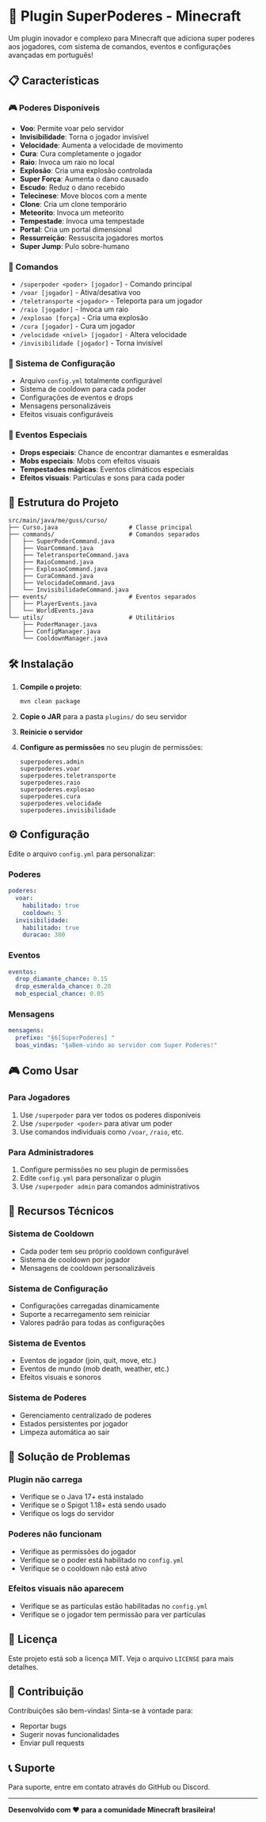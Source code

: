 # 🚀 Plugin SuperPoderes - Minecraft

Um plugin inovador e complexo para Minecraft que adiciona super poderes aos jogadores, com sistema de comandos, eventos e configurações avançadas em português!

## 📋 Características

### 🎮 Poderes Disponíveis
- **Voo**: Permite voar pelo servidor
- **Invisibilidade**: Torna o jogador invisível
- **Velocidade**: Aumenta a velocidade de movimento
- **Cura**: Cura completamente o jogador
- **Raio**: Invoca um raio no local
- **Explosão**: Cria uma explosão controlada
- **Super Força**: Aumenta o dano causado
- **Escudo**: Reduz o dano recebido
- **Telecinese**: Move blocos com a mente
- **Clone**: Cria um clone temporário
- **Meteorito**: Invoca um meteorito
- **Tempestade**: Invoca uma tempestade
- **Portal**: Cria um portal dimensional
- **Ressurreição**: Ressuscita jogadores mortos
- **Super Jump**: Pulo sobre-humano

### 🎯 Comandos
- `/superpoder <poder> [jogador]` - Comando principal
- `/voar [jogador]` - Ativa/desativa voo
- `/teletransporte <jogador>` - Teleporta para um jogador
- `/raio [jogador]` - Invoca um raio
- `/explosao [força]` - Cria uma explosão
- `/cura [jogador]` - Cura um jogador
- `/velocidade <nível> [jogador]` - Altera velocidade
- `/invisibilidade [jogador]` - Torna invisível

### 🔧 Sistema de Configuração
- Arquivo `config.yml` totalmente configurável
- Sistema de cooldown para cada poder
- Configurações de eventos e drops
- Mensagens personalizáveis
- Efeitos visuais configuráveis

### 🎨 Eventos Especiais
- **Drops especiais**: Chance de encontrar diamantes e esmeraldas
- **Mobs especiais**: Mobs com efeitos visuais
- **Tempestades mágicas**: Eventos climáticos especiais
- **Efeitos visuais**: Partículas e sons para cada poder

## 📁 Estrutura do Projeto

```
src/main/java/me/guss/curso/
├── Curso.java                    # Classe principal
├── commands/                     # Comandos separados
│   ├── SuperPoderCommand.java
│   ├── VoarCommand.java
│   ├── TeletransporteCommand.java
│   ├── RaioCommand.java
│   ├── ExplosaoCommand.java
│   ├── CuraCommand.java
│   ├── VelocidadeCommand.java
│   └── InvisibilidadeCommand.java
├── events/                       # Eventos separados
│   ├── PlayerEvents.java
│   └── WorldEvents.java
└── utils/                        # Utilitários
    ├── PoderManager.java
    ├── ConfigManager.java
    └── CooldownManager.java
```

## 🛠️ Instalação

1. **Compile o projeto**:
   ```bash
   mvn clean package
   ```

2. **Copie o JAR** para a pasta `plugins/` do seu servidor

3. **Reinicie o servidor**

4. **Configure as permissões** no seu plugin de permissões:
   ```
   superpoderes.admin
   superpoderes.voar
   superpoderes.teletransporte
   superpoderes.raio
   superpoderes.explosao
   superpoderes.cura
   superpoderes.velocidade
   superpoderes.invisibilidade
   ```

## ⚙️ Configuração

Edite o arquivo `config.yml` para personalizar:

### Poderes
```yaml
poderes:
  voar:
    habilitado: true
    cooldown: 5
  invisibilidade:
    habilitado: true
    duracao: 300
```

### Eventos
```yaml
eventos:
  drop_diamante_chance: 0.15
  drop_esmeralda_chance: 0.20
  mob_especial_chance: 0.05
```

### Mensagens
```yaml
mensagens:
  prefixo: "§6[SuperPoderes] "
  boas_vindas: "§aBem-vindo ao servidor com Super Poderes!"
```

## 🎮 Como Usar

### Para Jogadores
1. Use `/superpoder` para ver todos os poderes disponíveis
2. Use `/superpoder <poder>` para ativar um poder
3. Use comandos individuais como `/voar`, `/raio`, etc.

### Para Administradores
1. Configure permissões no seu plugin de permissões
2. Edite `config.yml` para personalizar o plugin
3. Use `/superpoder admin` para comandos administrativos

## 🔧 Recursos Técnicos

### Sistema de Cooldown
- Cada poder tem seu próprio cooldown configurável
- Sistema de cooldown por jogador
- Mensagens de cooldown personalizáveis

### Sistema de Configuração
- Configurações carregadas dinamicamente
- Suporte a recarregamento sem reiniciar
- Valores padrão para todas as configurações

### Sistema de Eventos
- Eventos de jogador (join, quit, move, etc.)
- Eventos de mundo (mob death, weather, etc.)
- Efeitos visuais e sonoros

### Sistema de Poderes
- Gerenciamento centralizado de poderes
- Estados persistentes por jogador
- Limpeza automática ao sair

## 🐛 Solução de Problemas

### Plugin não carrega
- Verifique se o Java 17+ está instalado
- Verifique se o Spigot 1.18+ está sendo usado
- Verifique os logs do servidor

### Poderes não funcionam
- Verifique as permissões do jogador
- Verifique se o poder está habilitado no `config.yml`
- Verifique se o cooldown não está ativo

### Efeitos visuais não aparecem
- Verifique se as partículas estão habilitadas no `config.yml`
- Verifique se o jogador tem permissão para ver partículas

## 📝 Licença

Este projeto está sob a licença MIT. Veja o arquivo `LICENSE` para mais detalhes.

## 🤝 Contribuição

Contribuições são bem-vindas! Sinta-se à vontade para:
- Reportar bugs
- Sugerir novas funcionalidades
- Enviar pull requests

## 📞 Suporte

Para suporte, entre em contato através do GitHub ou Discord.

---

**Desenvolvido com ❤️ para a comunidade Minecraft brasileira!**
